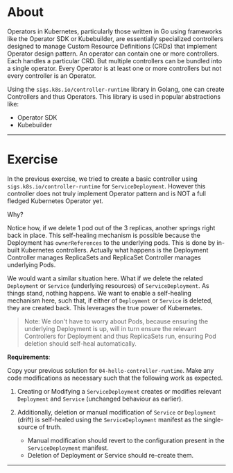 # About

Operators in Kubernetes, particularly those written in Go using frameworks like the Operator SDK or Kubebuilder, are essentially specialized controllers designed to manage Custom Resource Definitions (CRDs) that implement Operator design pattern. An operator can contain one or more controllers. Each handles a particular CRD. But multiple controllers can be bundled into a single operator. Every Operator is at least one or more controllers but not every controller is an Operator.

Using the `sigs.k8s.io/controller-runtime` library in Golang, one can create Controllers and thus Operators. This library is used in popular abstractions like:

- Operator SDK
- Kubebuilder

---

# Exercise

In the previous exercise, we tried to create a basic controller using `sigs.k8s.io/controller-runtime` for `ServiceDeployment`. However this controller does not truly implement Operator pattern and is NOT a full fledged Kubernetes Operator yet.

Why?

Notice how, if we delete 1 pod out of the 3 replicas, another springs right back in place. This self-healing mechanism is possible because the Deployment has `ownerReferences` to the underlying pods. This is done by in-built Kubernetes controllers. Actually what happens is the Deployment Controller manages ReplicaSets and ReplicaSet Controller manages underlying Pods.

We would want a similar situation here. What if we delete the related `Deployment` or `Service` (underlying resources) of `ServiceDeployment`. As things stand, nothing happens. We want to enable a self-healing mechanism here, such that, if either of `Deployment` or `Service` is deleted, they are created back. This leverages the true power of Kubernetes.

> Note: We don't have to worry about Pods, because ensuring the underlying Deployment is up, will in turn ensure the relevant Controllers for Deployment and thus ReplicaSets run, ensuring Pod deletion should self-heal automatically.

**Requirements**:

Copy your previous solution for `04-hello-controller-runtime`. Make any code modifications as necessary such that the following work as expected.

1. Creating or Modifying a `ServiceDeployment` creates or modifies relevant `Deployment` and `Service` (unchanged behaviour as earlier).
2. Additionally, deletion or manual modification of `Service` or `Deployment` (drift) is self-healed using the `ServiceDeployment` manifest as the single-source of truth.

   - Manual modification should revert to the configuration present in the `ServiceDeployment` manifest.
   - Deletion of Deployment or Service should re-create them.

---
